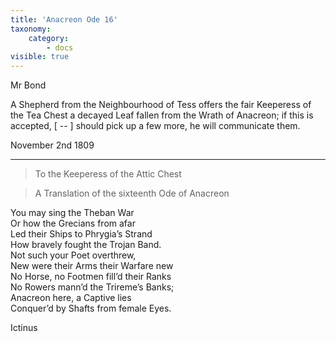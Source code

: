 ```yaml
---
title: 'Anacreon Ode 16'
taxonomy:
    category:
        - docs
visible: true
---
```


<div class="author">Mr Bond</div>

A Shepherd from the Neighbourhood of Tess offers the fair Keeperess of the Tea Chest a decayed Leaf fallen from the Wrath of Anacreon; if this is accepted, [ -- ] should pick up a few more, he will communicate them.

November 2nd 1809

---

> To the Keeperess of the Attic Chest

> A Translation
of the sixteenth Ode
of Anacreon

You may sing the Theban War  
Or how the Grecians from afar  
Led their Ships to Phrygia’s Strand  
How bravely fought the Trojan Band.  
Not such your Poet overthrew,  
New were their Arms their Warfare new  
No Horse, no Footmen fill’d their Ranks  
No Rowers mann’d the Trireme’s Banks;  
Anacreon here, a Captive lies  
Conquer’d by Shafts from female Eyes.  

Ictinus